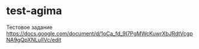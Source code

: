 # test-agima

Тестовое задание 
https://docs.google.com/document/d/1oCa_fd_9I7PgMWcKuwrXbJRdtVcgpNA9gQpXNLulIVc/edit
